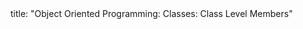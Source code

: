 <frontmatter>
title: "Object Oriented Programming: Classes: Class Level Members"
</frontmatter>

<include src="unit-inPage-asFlat.md" boilerplate />